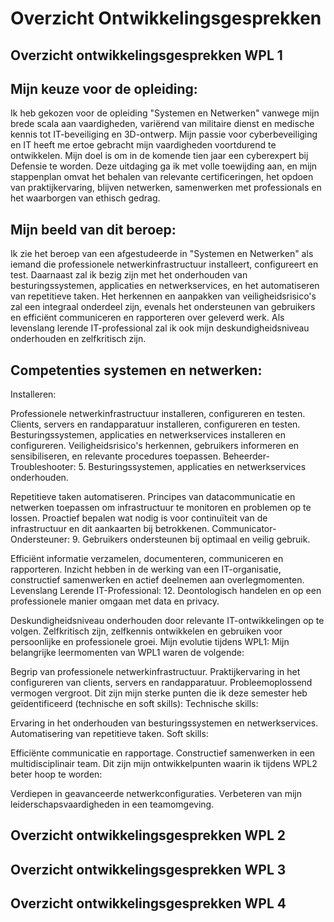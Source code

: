 # Overzicht Ontwikkelingsgesprekken

## Overzicht ontwikkelingsgesprekken WPL 1

## Mijn keuze voor de opleiding:
Ik heb gekozen voor de opleiding "Systemen en Netwerken" vanwege mijn brede scala aan vaardigheden, variërend van militaire dienst en medische kennis tot IT-beveiliging en 3D-ontwerp. Mijn passie voor cyberbeveiliging en IT heeft me ertoe gebracht mijn vaardigheden voortdurend te ontwikkelen. Mijn doel is om in de komende tien jaar een cyberexpert bij Defensie te worden. Deze uitdaging ga ik met volle toewijding aan, en mijn stappenplan omvat het behalen van relevante certificeringen, het opdoen van praktijkervaring, blijven netwerken, samenwerken met professionals en het waarborgen van ethisch gedrag.

## Mijn beeld van dit beroep:
Ik zie het beroep van een afgestudeerde in "Systemen en Netwerken" als iemand die professionele netwerkinfrastructuur installeert, configureert en test. Daarnaast zal ik bezig zijn met het onderhouden van besturingssystemen, applicaties en netwerkservices, en het automatiseren van repetitieve taken. Het herkennen en aanpakken van veiligheidsrisico's zal een integraal onderdeel zijn, evenals het ondersteunen van gebruikers en efficiënt communiceren en rapporteren over geleverd werk. Als levenslang lerende IT-professional zal ik ook mijn deskundigheidsniveau onderhouden en zelfkritisch zijn.

## Competenties systemen en netwerken:
Installeren:

Professionele netwerkinfrastructuur installeren, configureren en testen.
Clients, servers en randapparatuur installeren, configureren en testen.
Besturingssystemen, applicaties en netwerkservices installeren en configureren.
Veiligheidsrisico's herkennen, gebruikers informeren en sensibiliseren, en relevante procedures toepassen.
Beheerder-Troubleshooter:
5. Besturingssystemen, applicaties en netwerkservices onderhouden.

Repetitieve taken automatiseren.
Principes van datacommunicatie en netwerken toepassen om infrastructuur te monitoren en problemen op te lossen.
Proactief bepalen wat nodig is voor continuïteit van de infrastructuur en dit aankaarten bij betrokkenen.
Communicator-Ondersteuner:
 9. Gebruikers ondersteunen bij optimaal en veilig gebruik.

Efficiënt informatie verzamelen, documenteren, communiceren en rapporteren.
Inzicht hebben in de werking van een IT-organisatie, constructief samenwerken en actief deelnemen aan overlegmomenten.
Levenslang Lerende IT-Professional:
 12. Deontologisch handelen en op een professionele manier omgaan met data en privacy.

Deskundigheidsniveau onderhouden door relevante IT-ontwikkelingen op te volgen.
Zelfkritisch zijn, zelfkennis ontwikkelen en gebruiken voor persoonlijke en professionele groei.
Mijn evolutie tijdens WPL1:
Mijn belangrijke leermomenten van WPL1 waren de volgende:

Begrip van professionele netwerkinfrastructuur.
Praktijkervaring in het configureren van clients, servers en randapparatuur.
Probleemoplossend vermogen vergroot.
Dit zijn mijn sterke punten die ik deze semester heb geïdentificeerd (technische en soft skills):
Technische skills:

Ervaring in het onderhouden van besturingssystemen en netwerkservices.
Automatisering van repetitieve taken.
Soft skills:

Efficiënte communicatie en rapportage.
Constructief samenwerken in een multidisciplinair team.
Dit zijn mijn ontwikkelpunten waarin ik tijdens WPL2 beter hoop te worden:

Verdiepen in geavanceerde netwerkconfiguraties.
Verbeteren van mijn leiderschapsvaardigheden in een teamomgeving.

## Overzicht ontwikkelingsgesprekken WPL 2

## Overzicht ontwikkelingsgesprekken WPL 3

## Overzicht ontwikkelingsgesprekken WPL 4
